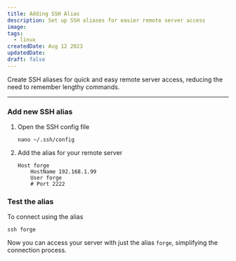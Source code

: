 ```yaml
---
title: Adding SSH Alias
description: Set up SSH aliases for easier remote server access
image:
tags:
  - linux
createdDate: Aug 12 2023
updatedDate:
draft: false
---
```


Create SSH aliases for quick and easy remote server access, reducing the need to remember lengthy commands.

---

### Add new SSH alias

1. Open the SSH config file

   ```shell
   nano ~/.ssh/config
   ```

2. Add the alias for your remote server

   ```
   Host forge
       HostName 192.168.1.99
       User forge
       # Port 2222
   ```

### Test the alias

To connect using the alias

```shell
ssh forge
```

Now you can access your server with just the alias `forge`, simplifying the connection process.
